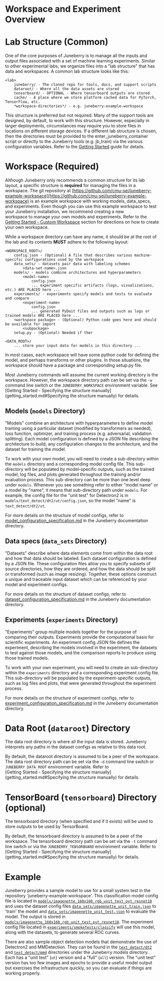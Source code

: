 Workspace and Experiment Overview
==========

# Lab Structure (Common)

One of the core purposes of Juneberry is to manage all the inputs and output files associated
with a set of machine learning experiments. Similar to other experimental labs, we organize
files into a "lab structure" that has data and workspaces. A common lab structure looks 
like this:

```
<lab>
    juneberry/ - The cloned repo for tools, docs, and support scripts
    dataroot/ - Where all the data assets are stored
    tensorboard/ - OPTIONAL - Where tensorboard outputs are stored
    cache/ - A place where we store platform cached data for PyTorch, TensorFlow, etc.
    *workspace-directories*/ - e.g. juneberry-example-workspace
```

This structure is preferred but not required. Many of the support tools are designed, by default, to work with
this structure. However, especially in larger deployments, circumstances may require you to store 
files in locations on different storage devices. If a different lab structure is chosen, then the directories 
must be provided to the enter_juneberry_container script or directly to the Juneberry tools (e.g. jb_train) via the 
various configuration variables. Refer to the [Getting Started](getting_started.md) guide for details.

# Workspace (Required)

Although Juneberry only recommends a common structure for its lab layout, a specific structure is **required** 
for managing the files in a workspace. The git repository at 
[https://github.com/cmu-sei/juneberry-example-workspace](https://github.com/cmu-sei/juneberry-example-workspace)
is an example workspace with working models, data_specs, and experiments. Even though 
you can use this example workspace to test your Juneberry installation, we recommend creating a new  
workspace to manage your own models and experiments. Refer to the 
[Getting Started - Custom Workspace](getting_started.md#creating-workspaces) section for directions on how to create 
your own workspace.

While a workspace directory can have any name, it should be at the root of the lab and
its contents **MUST** adhere to the following layout:

```
<WORKSPACE_ROOT>/
    config.json - (Optional) A file that describes various machine-specific configurations used by the workspace
    data_sets/ - datasets pair data with labeling schemes
        <data-set-name>.json
    models/ - models combine architectures and hyperparameters
        <model-name>
            config.json
            ... experiment specific artifacts (logs, visualizations, etc.) ARE PLACED here ...
    experiments/ - experiments specify models and tests to evaluate and compare
        <experiment-name>
            config.json
            ... generated PyDoit files and outputs such as logs or trained models ARE PLACED here ...
    <workspace package> - (Optional) Python code goes here and should be available for import
        <subpackage>
    setup.py - (Optional) Needed if ther
        
<DATA_ROOT>/
    ... store your input data for models in this directory ...
``` 

In most cases, each workspace will have some python code for defining the model, and perhaps transforms
or other plugins. In those situations, the workspace should have a package and corresponding setup.py file.

Most Juneberry commands will assume the current working directory is the workspace. However, the workspace 
directory path can be set via the `-w` command line switch or the `JUNEBERRY_WORKSPACE` environment
variable. See 
[Getting Started - Specifying the structure manually](getting_started.md#Specifying the structure manually) for
details.

## Models (`models` Directory)

"Models" combine an architecture with hyperparameters to define model training using a
particular dataset (modified by transformers as needed), loss function, optimizer, and training process (e.g.
adversarial, validation splitting). Each model configuration is defined by a JSON file describing
the architecture to build, any configuration changes to the architecture, and the dataset for training the
model. 

To work with your own model, you will need to create a <model-name> sub-directory within the `models` directory and a
corresponding model config file. This sub-directory will be populated by model-specific outputs, such as the
trained model, log files, and plots generated throughout the training and/or evaluation process. This sub-directory 
can be more than one level deep under `models`. Whenever you see something refer to either "model name" or a model by
"name", it means that sub-directory path under `models`.  For example, the config file for the "unit test" for 
Detectron2 is in `models/text_detect/dt2/ut/config.json`, so the model "name" is `text_detect/dt2/ut`. 

For more details on the structure of model configs, refer to
[model_configuration_specification.md](specs/model_configuration_specification.md) in the Juneberry
documentation directory.

## Data specs (`data_sets` Directory)

"Datasets" describe where data elements come from within the data root and how that data should be labeled.
Each dataset configuration is defined by a JSON file. These configuration files allow you to specify subsets 
of source directories, how they are ordered, and how the data should be split or transformed 
(such as image resizing). Together, these options construct a unique and traceable input dataset 
which can be referenced by your model and experiment configs.

For more details on the structure of dataset configs, refer to
[dataset_configuration_specification.md](specs/dataset_configuration_specification.md) 
in the Juneberry documentation directory.

## Experiments (`experiments` Directory)

"Experiments" group multiple models together for the purpose of comparing their outputs. Experiments provide the 
computational basis for scientific experiments. An experiment config JSON file defines the experiment, describing the 
models involved in the experiment, the datasets to test against those models, and the comparison reports to produce 
using those trained models.

To work with your own experiment, you will need to create an <experiment-name> sub-directory within the `experiments` 
directory and a corresponding experiment config file. This sub-directory will be populated by the experiment-specific
outputs, such as log files and plots, that were generated throughout the experiment process.

For more details on the structure of experiment configs, refer to
[experiment_configuration_specification.md](specs/experiment_configuration_specification.md) in the
Juneberry documentation directory.

# Data Root (`dataroot`) Directory

The data root directory is where all the input data is stored. Juneberry interprets any paths in the dataset configs 
as relative to this data root.

By default, the dataroot directory is assumed to be a peer of the workspace.
The data root directory path can be set via the `-d` command line switch or `JUNEBERRY_DATA_ROOT` environment
variable. Refer to  
[Getting Started - Specifying the structure manually](getting_started.md#Specifying the structure manually) for details.

# TensorBoard (`tensorboard`) Directory (optional)

The tensorboard directory (when specified and if it exists) will be used to store outputs to be used by TensorBoard.

By default, the tensorboard directory is assumed to be a peer of the workspace.
The tensorboard directory path can be set via the `-t` command line switch or via the `JUNEBERRY_TENSORBOARD` 
environment variable. Refer to  
[Getting Started - Specifying the structure manually](getting_started.md#Specifying the structure manually) for details.

# Example

Juneberry provides a sample model to use for a small system test in the repository 'juneberry-example-workspace'.
This classification model config file is located in
[`models/imagenette_160x160_rgb_unit_test_pyt_resnet18`](../models/imagenette_160x160_rgb_unit_test_pyt_resnet18)
and uses the dataset config files
[`data_sets/imagenette_unit_train.json`](../data_sets/imagenette_unit_train.json) to 'train' the model and 
[`data_sets/imagenette_unit_test.json`](../data_sets/imagenette_unit_test.json) to evaluate the model.  The output is 
stored in 
[`models/imagenette_160x160_rgb_unit_test_pyt_resnet18`](../models/imagenette_160x160_rgb_unit_test_pyt_resnet18). The 
experiment config file located in [`experiments/smokeTests/classify`](../experiments/smokeTests/classify) will use 
this model, along with the datasets, to generate several ROC curves.

There are also sample object detection models that demonstrate the use of Detectron2 and MMDetection. They can 
be found in the [`text_detect/dt2`](../models/text_detect/dt2) and [`text_detect/mmd`](../models/text_detect/mmd)
directories under the Juneberry models directory.  Each has a "unit test" (`ut`) version and a "full" (`all`) version.
The "unit test" version has too few images and epochs to provide a useful model output but exercises the infrastructure
quickly, so you can evaluate if things are working properly.
